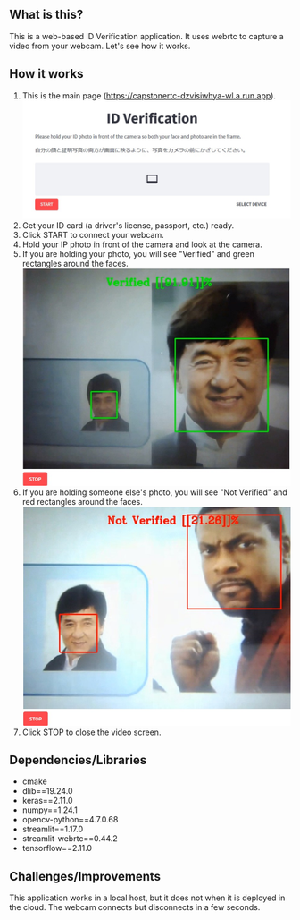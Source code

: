 ## What is this?
This is a web-based ID Verification application. It uses webrtc to capture a video from your webcam. 
Let's see how it works.

## How it works
1. This is the main page (https://capstonertc-dzvisiwhya-wl.a.run.app).
![Home Screen](pics/home_screen.jpg)
2. Get your ID card (a driver's license, passport, etc.) ready.
3. Click START to connect your webcam. 
4. Hold your IP photo in front of the camera and look at the camera.
5. If you are holding your photo, you will see "Verified" and green rectangles around the faces.
![Verified screen](pics/Verified.jpg)
6. If you are holding someone else's photo, you will see "Not Verified" and red rectangles around the faces.
![Verified screen](pics/NotVerified.jpg)
7. Click STOP to close the video screen.

## Dependencies/Libraries
- cmake
- dlib==19.24.0
- keras==2.11.0
- numpy==1.24.1
- opencv-python==4.7.0.68
- streamlit==1.17.0
- streamlit-webrtc==0.44.2
- tensorflow==2.11.0

## Challenges/Improvements
This application works in a local host, but it does not when it is deployed in the cloud. 
The webcam connects but disconnects in a few seconds.


